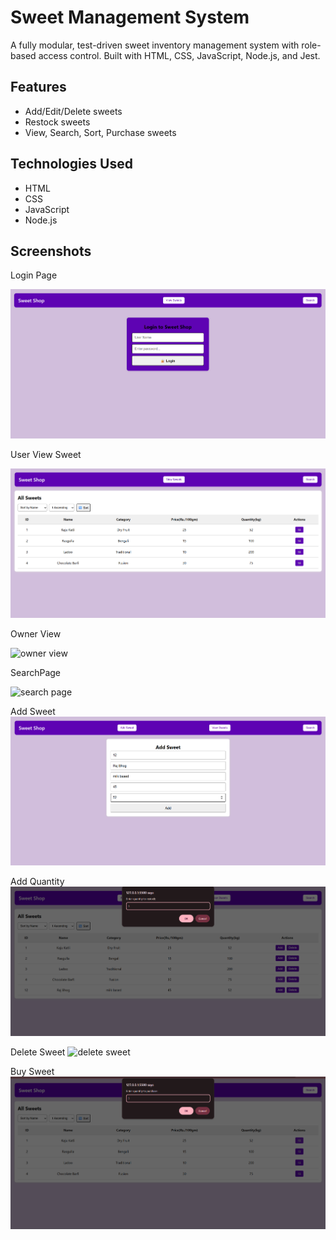 # Sweet Management System

A fully modular, test-driven sweet inventory management system with role-based access control. Built with HTML, CSS, JavaScript, Node.js, and Jest.

## Features
- Add/Edit/Delete sweets
- Restock sweets
- View, Search, Sort, Purchase sweets

## Technologies Used
- HTML
- CSS
- JavaScript
- Node.js


## Screenshots
Login Page

![Login Page](./Login%20Page.png)

User View Sweet

![user view](./User%20View%20Sweet.png)

Owner View

![owner view](./ht)

SearchPage

![search page](./hbfh)

Add Sweet
![add sweet](./Add%20Sweet.png)

Add Quantity
![add sweet](./Add%20Quantity.png)

Delete Sweet
![delete sweet](.Delete%20Sweet.png)

Buy Sweet
![buy sweet](./Buy%20Sweet.png)
